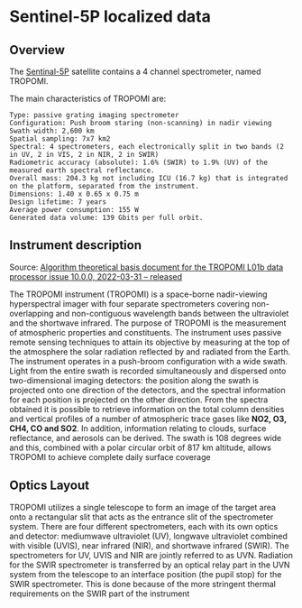 # Sentinel-5P localized data

## Overview
The [Sentinal-5P](https://sentinel.esa.int/web/sentinel/missions/sentinel-5p) satellite contains a 4 channel spectrometer, named TROPOMI.


 The main characteristics of TROPOMI are:

    Type: passive grating imaging spectrometer
    Configuration: Push broom staring (non-scanning) in nadir viewing
    Swath width: 2,600 km
    Spatial sampling: 7x7 km2
    Spectral: 4 spectrometers, each electronically split in two bands (2 in UV, 2 in VIS, 2 in NIR, 2 in SWIR)
    Radiometric accuracy (absolute): 1.6% (SWIR) to 1.9% (UV) of the measured earth spectral reflectance.
    Overall mass: 204.3 kg not including ICU (16.7 kg) that is integrated on the platform, separated from the instrument.
    Dimensions: 1.40 x 0.65 x 0.75 m
    Design lifetime: 7 years
    Average power consumption: 155 W
    Generated data volume: 139 Gbits per full orbit.

## Instrument description

Source: [Algorithm theoretical basis document for the TROPOMI L01b data processor
issue 10.0.0, 2022-03-31 – released
](https://sentinel.esa.int/documents/247904/2476257/Sentinel-5P-TROPOMI-Level-1B-ATBD)

The TROPOMI instrument (TROPOMI) is a space-borne nadir-viewing hyperspectral imager with four separate
spectrometers covering non-overlapping and non-contiguous wavelength bands between the ultraviolet and the
shortwave infrared. The purpose of TROPOMI is the measurement of atmospheric properties and constituents.
The instrument uses passive remote sensing techniques to attain its objective by measuring at the top of
the atmosphere the solar radiation reflected by and radiated from the Earth. The instrument operates in a
push-broom configuration with a wide swath. Light from the entire swath is recorded simultaneously and
dispersed onto two-dimensional imaging detectors: the position along the swath is projected onto one direction
of the detectors, and the spectral information for each position is projected on the other direction. From the
spectra obtained it is possible to retrieve information on the total column densities and vertical profiles of a
number of atmospheric trace gases like <b>NO2, O3, CH4, CO and SO2</b>. In addition, information relating to clouds,
surface reflectance, and aerosols can be derived. The swath is 108 degrees wide and this, combined with a
polar circular orbit of 817 km altitude, allows TROPOMI to achieve complete daily surface coverage

## Optics Layout
TROPOMI utilizes a single telescope to form an image of the target area onto a rectangular slit that acts as
the entrance slit of the spectrometer system. There are four different spectrometers, each with its own optics
and detector: mediumwave ultraviolet (UV), longwave ultraviolet combined with visible (UVIS), near infrared
(NIR), and shortwave infrared (SWIR). The spectrometers for UV, UVIS and NIR are jointly referred to as
UVN. Radiation for the SWIR spectrometer is transferred by an optical relay part in the UVN system from the
telescope to an interface position (the pupil stop) for the SWIR spectrometer. This is done because of the more
stringent thermal requirements on the SWIR part of the instrument

